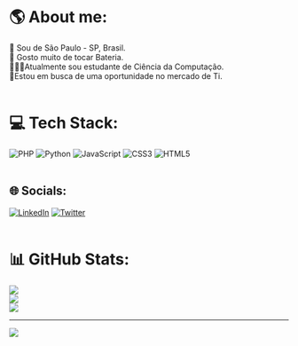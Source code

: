 # 🌎 About me:


📌 Sou de São Paulo - SP, Brasil.<br>🥁 Gosto muito de tocar Bateria.<br>👨🏾‍🎓Atualmente sou estudante de Ciência da Computação.<br>🎯Estou em busca de uma oportunidade no mercado de Ti.
<br>
<br>
# 💻 Tech Stack:
![PHP](https://img.shields.io/badge/php-%23777BB4.svg?style=flat&logo=php&logoColor=white) ![Python](https://img.shields.io/badge/python-3670A0?style=flat&logo=python&logoColor=ffdd54) ![JavaScript](https://img.shields.io/badge/javascript-%23323330.svg?style=flat&logo=javascript&logoColor=%23F7DF1E) ![CSS3](https://img.shields.io/badge/css3-%231572B6.svg?style=flat&logo=css3&logoColor=white) ![HTML5](https://img.shields.io/badge/html5-%23E34F26.svg?style=flat&logo=html5&logoColor=white)
<br>
<br>
## 🌐 Socials:
[![LinkedIn](https://img.shields.io/badge/LinkedIn-%230077B5.svg?logo=linkedin&logoColor=white)](https://linkedin.com/in/https://www.linkedin.com/in/robert-gabriel-72160619a/) [![Twitter](https://img.shields.io/badge/Twitter-%231DA1F2.svg?logo=Twitter&logoColor=white)](https://twitter.com/@Robert__Seven__) 
<br>
<br>
# 📊 GitHub Stats:
![](https://github-readme-stats.vercel.app/api?username=RobertGabriel7&theme=dark&hide_border=false&include_all_commits=false&count_private=false)<br/>
![](https://github-readme-streak-stats.herokuapp.com/?user=RobertGabriel7&theme=dark&hide_border=false)<br/>
![](https://github-readme-stats.vercel.app/api/top-langs/?username=RobertGabriel7&theme=dark&hide_border=false&include_all_commits=false&count_private=false&layout=compact)

---
[![](https://visitcount.itsvg.in/api?id=RobertGabriel7&label=Profile%20Views&color=1&pretty=false)](https://visitcount.itsvg.in)

<!-- Proudly created with GPRM ( https://gprm.itsvg.in ) -->
